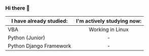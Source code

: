 ### Hi there 👋

I have already studied:| I'm actively studying now:
-----------------------|:-------------------------: 
             VBA       |       Working in Linux 
    Python (Junior)    |             - 
Python Django Framework|             -
